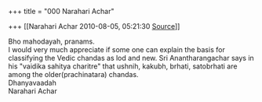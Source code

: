 +++
title = "000 Narahari Achar"

+++
[[Narahari Achar	2010-08-05, 05:21:30 [Source](https://groups.google.com/g/bvparishat/c/D5bTvYywTFo)]]



Bho mahodayah, pranams.  
I would very much appreciate if some one can explain the basis for classifying the Vedic chandas as lod and new. Sri Anantharangachar says in his "vaidika sahitya charitre" that ushnih, kakubh, brhati, satobrhati are among the older(prachinatara) chandas.  
Dhanyavaadah  
Narahari Achar  


